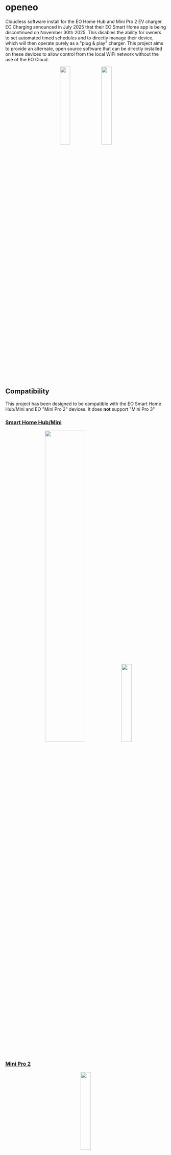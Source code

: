 # openeo
Cloudless software install for the EO Home Hub and Mini Pro 2 EV charger.
EO Charging announced in July 2025 that their EO Smart Home app is being discontinued on November 30th 2025. This disables the ability for owners to set automated timed schedules and to directly manage their device, which will then operate purely as a "plug & play" charger. This project aims to provide an alternate, open source software that can be directly installed on these devices to allow control from the local WiFi network without the use of the EO Cloud. 

<p align="center">
<img src="https://github.com/user-attachments/assets/e4592063-7f7b-485f-af75-c6b6009f6c96" style="width:25%; height:auto;"  />
<img src="https://github.com/user-attachments/assets/1e6d8d2f-df0d-4b3b-8647-fd621d5297e4" style="width:25%; height:auto;"  />
</p>

## Compatibility
This project has been designed to be compatible with the EO Smart Home Hub/Mini and EO "Mini Pro 2" devices. It does **not** support "Mini Pro 3"

### [Smart Home Hub/Mini](https://github.com/user-attachments/files/22066221/EO_Home_Hub.pdf)
<p align="center">
<img src="https://github.com/user-attachments/assets/b9dc3e18-3b20-448b-b75f-bd454560a7b9" style="width:50%; height:auto;" />
<img src="https://github.com/user-attachments/assets/0af275d7-857c-4c6b-a171-9837792890fa" style="width:25%; height:auto;" />
</p>

### [Mini Pro 2](https://github.com/user-attachments/files/22066224/eo-mini-pro-2-installation-and-userguide.pdf)
<p align="center">
<img src="https://github.com/user-attachments/assets/5488462c-a5c6-44c0-843b-16ec874e846a" style="width:25%; height:auto;" />
</p>

## Install Instructions
This software can be installed onto a Raspberry OS Lite install. We recommend that you keep your original EO SD card safe and separate, so that you can revert easily, should things don't work out for you.

1. Obtain a 8GB (or larger) SD card
2. Flash the SD card with the Raspberry PI imager (Device: Raspberry Pi Zero, Operating System: Raspberry PI OS Lite (32 bit))

<p align="center">
<img src="https://github.com/user-attachments/assets/58fc15c4-ed2e-403d-b8f1-7e83a6c8c2b7" style="width:25%; height:auto;" />
<img src="https://github.com/user-attachments/assets/db492985-58e3-4b18-8bb2-5eb0fb31cb6d" style="width:25%; height:auto;" />
</p>

3. In the Raspberry PI imager "General" settings - set your Hostname, Username/Password, Wirelss LAN and Locale settings as appropriate. There are no restrictions on what to set your hostname, but you must create a user of "pi"

<p align="center"><img  alt="image" src="https://github.com/user-attachments/assets/da0e365a-141b-4f70-8be8-5f23a900dfa3" style="width:25%; height:auto;"/></p>

4. In the Raspberry PI imager "Services" settings - ensure that SSH is enabled, and I would recommend that public-key authentication is enabled, and you should add your SSH public key as approprate.

<p align="center"><img alt="Screenshot 2025-07-19 142824" src="https://github.com/user-attachments/assets/d4768f5d-19f3-4355-a44e-6216e492dc30" style="width:25%; height:auto;" />
</p>

5. *IMPORTANT* Once the new SD card has been created, remove power to your EO box by disconnecting it or by switching off the relevant breaker in your consumer unit. Please ensure that it is completely isolated from the mains electricity. *If you are unsure that the electricity is fully disconnected, then do not proceed*.
6. Open the Smart Hub or Mini Pro 2 box by loosening the four captive screws that are visible on the front of the case (you may need to remove the four rubber covers, if they are fitted), and you will see the Raspberry Pi inside (Smart Hub is a Raspberry Pi 3, and the Mini Pro 2 is a smaller Raspberry Pi Zero). You can now switch the SD cards, keeping the original safe. Whilst you are doing this, on the Mini Pro 2, take care to not accidentally dislodge the cables connecting the raspberry pi board with the main control board in the lid of the unit.

<table style="width:80%"><tr><td>
<p align="center">
<figure>
<img src="https://github.com/user-attachments/assets/d6a89cbe-7f8c-448c-9222-654200d533d4" style="width:50%; height:auto;" />
<br><figcaption>Smart Hub</figcaption>
</figure>
</td><td>
<figure>
<img src="https://github.com/user-attachments/assets/791a735f-6907-45ce-a0b4-738466f55b5b" style="width:50%; height:auto;" />
<br><figcaption>Mini Pro 2</figcaption>
</figure>
</p>
</td></tr></table>
7. Close the EO enclosure, and apply power to it. The RPi Zero should boot, and if you got the configuration correct in step #3 above, it will then join your wireless network and you can log in with SSH (you should be able to find the RPi IP address from your broadband router). Note that the first time that you power up with a fresh SD card, it will take about five minutes to fully boot before it is seen on the network.
8. Log onto your account on the RPi Zero via SSH over the WiFi network, and run the following commands. This will download the software from github and run the installation process, then reboots your RPi to allow the software to finish configuring and start up.

~~~~
curl -sSL https://github.com/minceheid/openeo/raw/refs/heads/main/openeo_download.py | python3 -
sudo reboot
~~~~

Once the RPi Zero reboots, it should all be working. You should be able to point your browser at the IP address (or you can use mDNS to navigate to _hostname_.local - where _hostname_ is whichever hostname you set in step 3 above). You should see the configuration web page, showing the charger status, and giving you control.

*Note* - at this time, only the **_Schedule_** mode and **_Manual_** mode is available. We will be adding **_Remote_** (OCPP) shortly.

## Solar Integration
Where there is a CT clamp measuring solar generation, openeo can control vehicle charge, based on the solar generation. To enable this feature, select the "Solar Charging Enabled" options in the settings. Additionally, you can optionally set a solar reservation value. As an example, if your CT clamp is reporting 10A of solar generation, and your Solar Reservation is set at 3A, then your vehicle will charge at 7A. This may allow you to reduce grid consumption for power requirements elsewhere in your home. The operation of solar charging **does not** require the manual override or a schedule to be active for it to charge the vehicle. To ensure that you make the most of solar generation, it is permanently active when this setting is enabled.

## Load Balancing
If this charger is used on a looped supply, a small fuse, or shares a supply with another charger, you may wish to consider reviewing the Load Management settings to avoid a failure of the main incoming fuse, which would result in a total power outage to the home, and would require your electricity supplier to visit and correct the failure. The load balancing feature is included for testing purposes but for now, *DO NOT* use this software if you **depend** upon that feature.
The Load Balancing feature requires the use of a CT clamp on your inbound electricity supply, usually located at your meter. The settings page allows to set a site maximum current draw (the default is 60A). Vehicle charging will be limited to prevent openeo from exceeding this limit. As an example, if your site limit is set to 80A, and your site CT is reading 74A, then the maximum that openeo will allow you to charge your vehicle at is 6A.

## Updating
From time to time, we will update the software. When a new release is tagged on GitHub, your openeo installation can be updated by simply repeating the install procedure. This will retrieve the latest release, install and activate it:
~~~~
curl -sSL https://github.com/minceheid/openeo/raw/refs/heads/main/openeo_download.py | python3 -
sudo reboot
~~~~

## Configuration
On first start, the default configuration will be loaded into the configuration database (stored in /home/pi/etc/config.db) - any settings changes (schedule timing, mode change, etc) are retained by updating this configuration database. To revert entirely to defaults, the /home/pi/etc/config.db file can be deleted, and the software restarted.

New configuration can be manually added by creating a JSON file called /home/pi/etc/config.json. This file is read at startup, and if sucessfully merged into the configuration database, it is renamed to config.json_loaded

Example ```~pi/etc/config.json``` file to set the default log level to debug (normally "info")
```
{"chargeroptions":{"log_level":"debug"}}
```

## Troubleshooting
After installation - if you recieve a red "Controller Error" message that persists for more than a minute, then this indicates that the Raspberry Pi has not been able to establish serial communication with the charger contol board. We recommend that you doublecheck the connection within the unit (these instructions assume Mini Pro 2)

<p align="center"><img src="https://github.com/user-attachments/assets/bcc180dc-f8c1-4e36-a994-a1190989f947" style="width:50%; height:auto;"/></p>

1. turn power to the charger off at the consumer unit
2. take the cover off
3. check carefully that the cable that runs between the Raspberry Pi board and the power board (the one with the big relay) is fully and correctly seated on both ends
4. assembly is the reverse of disassembly

## openeo_download.py
The openeo_download.py program helps to manage the download and deployment of the software. Run with no parameters, it will locate and download/install the latest release from GitHub. Parameters available to further assist are:
* ```--list``` : list available releases or branches (for dev use only)
* ```--release <name>```: install the given release. This might allow for install of an earlier release, for example. The ```<name>``` can also be a branch name, in which case it will download and try to deploy the head of the named branch, though this is intended for development use only.   

## Important Notes
The openeo charger cannot currently accommodate the following features:

* Control is currently only possible locally via the web interface and some phones when connected to the same wireless network as the charger.  Whilst it is possible to expose your openeo instance to the public internet, we strongly advise that you do not do so, since the application has not been audited for security vulnerabilities yet.  This also means you can't (yet) control charging remotely, though we will be releasing Home Assistant support in the near future which should allow this.

## Disclaimer
The software is provided "as is", without warranty of any kind, express or implied, including but not limited to the warranties of merchantability, fitness for a particular purpose and noninfringement. In no event shall the authors or copyright holders be liable for any claim, damages or other liability, whether in an action of contract, tort or otherwise, arising from, out of or in connection with the software or the use or other dealings in the software.   Please see the important terms and conditions in the `LICENSE.txt` file.   The software has been developed by clean-room reverse engineering of the existing EO software and no copyrighted EO code is used in this application.  
